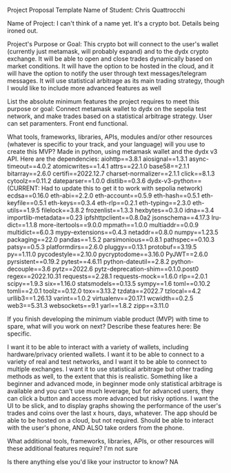 Project Proposal Template
Name of Student: Chris Quattrocchi

Name of Project: I can't think of a name yet. It's a crypto bot. Details being ironed out. 

Project's Purpose or Goal: This crypto bot will connect to the user's wallet (currently just metamask, will probably expand) and to the dydx crypto exchange. It will be able to open and close trades dynamically based on market conditions. It will have the option to be hosted in the cloud, and it will have the option to notify the user through text messages/telegram messages. It will use statistical arbitrage as its main trading strategy, though I would like to include more advanced features as well

List the absolute minimum features the project requires to meet this purpose or goal: Connect metamask wallet to dydx on the sepolia test network, and make trades based on a statistical arbitrage strategy. User can set paramenters. Front end functional.

What tools, frameworks, libraries, APIs, modules and/or other resources (whatever is specific to your track, and your language) will you use to create this MVP? Made in python, using metamask wallet and the dydx v3 API. Here are the dependencies:
aiohttp==3.8.1
aiosignal==1.3.1
async-timeout==4.0.2
atomicwrites==1.4.1
attrs==22.1.0
base58==2.1.1
bitarray==2.6.0
certifi==2022.12.7
charset-normalizer==2.1.1
click==8.1.3
cytoolz==0.11.2
dateparser==1.0.0
distlib==0.3.6
dydx-v3-python== (CURRENT: Had to update this to get it to work with sepolia network)
ecdsa==0.16.0
eth-abi==2.2.0
eth-account==0.5.9
eth-hash==0.5.1
eth-keyfile==0.5.1
eth-keys==0.3.4
eth-rlp==0.2.1
eth-typing==2.3.0
eth-utils==1.9.5
filelock==3.8.2
frozenlist==1.3.3
hexbytes==0.3.0
idna==3.4
importlib-metadata==0.23
ipfshttpclient==0.8.0a2
jsonschema==4.17.3
lru-dict==1.1.8
more-itertools==9.0.0
mpmath==1.0.0
multiaddr==0.0.9
multidict==6.0.3
mypy-extensions==0.4.3
netaddr==0.8.0
numpy==1.23.5
packaging==22.0
pandas==1.5.2
parsimonious==0.8.1
pathspec==0.10.3
patsy==0.5.3
platformdirs==2.6.0
pluggy==0.13.1
protobuf==3.19.5
py==1.11.0
pycodestyle==2.10.0
pycryptodome==3.16.0
PyJWT==2.6.0
pyrsistent==0.19.2
pytest==4.6.11
python-dateutil==2.8.2
python-decouple==3.6
pytz==2022.6
pytz-deprecation-shim==0.1.0.post0
regex==2022.10.31
requests==2.28.1
requests-mock==1.6.0
rlp==2.0.1
scipy==1.9.3
six==1.16.0
statsmodels==0.13.5
sympy==1.6
toml==0.10.2
tomli==2.0.1
toolz==0.12.0
tox==3.13.2
tzdata==2022.7
tzlocal==4.2
urllib3==1.26.13
varint==1.0.2
virtualenv==20.17.1
wcwidth==0.2.5
web3==5.31.3
websockets==9.1
yarl==1.8.2
zipp==3.11.0


If you finish developing the minimum viable product (MVP) with time to spare, what will you work on next? Describe these features here: Be specific.  

I want it to be able to interact with a variety of wallets, including hardware/privacy oriented wallets. I want it to be able to connect to a variety of real and test networks, and I want it to be able to connect to multiple exchanges. I want it to use statistical arbitrage but other trading methods as well, to the extent that this is realistic. Something like a beginner and advanced mode, in beginner mode only statistical arbitrage is available and you can't use much leverage, but for advanced users, they can click a button and access more advanced but risky options. I want the UI to be slick, and to display graphs showing the performance of the user's trades and coins over the last x hours, days, whatever. The app should be able to be hosted on a cloud, but not required. Should be able to interact with the user's phone, AND ALSO take orders from the phone.

What additional tools, frameworks, libraries, APIs, or other resources will these additional features require? I'm not sure

Is there anything else you'd like your instructor to know?  NA
